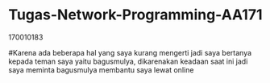 # Tugas-Network-Programming-AA171
170010183

#Karena ada beberapa hal yang saya kurang mengerti jadi saya bertanya kepada teman saya yaitu bagusmulya, dikarenakan keadaan saat ini jadi saya meminta bagusmulya membantu saya lewat online
